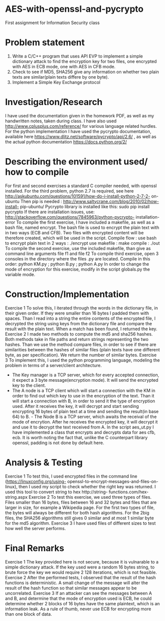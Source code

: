# AES-with-openssl-and-pycrypto
First assignment for Information Security class
# Problem statement

1. Write a C/C++ program that uses API EVP to implement a simple dictionary attack
to find the encryption key for two files, one encrypted with AES in ECB mode, one with
AES in CFB mode.
2. Check to see if MD5, SHA256 give any information on whether two plain texts are similar(plain texts differe by one byte).
3. Implement a Simple Key Exchange protocol

# Investigation/Research

I have used the documentation given in the homework PDF, as well as my handwritten notes, taken during class. I have also used http://www.cplusplus.com/reference/ for
various language related hurdles. For the python implementation I have used the pycrypto documentation, available here https://www.dlitz.net/software/pycrypto/api/2.6/
, as well as the actual python documentation https://docs.python.org/2/

# Describing the environment used/ how to compile

For first and second exercises a standard C compiler needed, with openssl installed. For the third problem, python 2.7 is required, see here http://askubuntu.com/questions/101591/how-do-i-install-python-2-7-2-
on-ubuntu Then pip is needed : http://www.saltycrane.com/blog/2010/02/how-install-
pip-ubuntu/ Pycrypto library is installed like this: sudo pip install pycrypto If there are
installation issues, use: http://stackoverflow.com/questions/7845963/python-pycrypto-
installation-error
To compile the first exercise, I have included a makefile, as well as a bash file, named
encrypt. The bash file is used to encrypt the plain text with in two ways (ECB and
CFB). Two files with encrypted content will be therefore created, which will be used in
the script.
Compile flow : use bash to encrypt plain text in 2 ways : ./encrypt
use makefile : make
compile : ./out
To compile the second exercise, use the included makefile, than give as command line
arguments file f1 and file f2
To compile third exercise, open 3 consoles in the directory where the files .py are located.
Compile in this order: python KM.py ; python B.py ; python A.py
In order to change the mode of encryption for this exercise, modify in the script globals.py
the variable mode.

# Construction/Implementation

Exercise 1
To solve this, I iterated through the words in the dictionary file, in their given order. If
they were smaller than 16 bytes I padded them with spaces. Than I read into a string the
entire contents of the encrypted file, I decrypted the string using keys from the dictionary
file and compare the result with the plain text. When a match has been found, I returned
the key.
Exercise 2
I made two methods to compute the md5 and sha256 hashes. Both methods take in file
paths and return strings representing the two hashes. Than we use the method compare
files, in order to see if there are similarities between the hashes of similar files (plain texts
have one different byte, as per specification). We return the number of similar bytes.
Exercise 3
To implement this, I used the python programming language, modeling the problem in
terms of a server/client architecture.
- The Key manager is a TCP server, which for every accepted connection, it expect a 3
byte message(encryption mode). It will send the encrypted key to the client.
- The A node is a TCP client which will start a connection with the KM in order to find
out which key to use in the encryption of the text. Than it will start a connection with
B, in order to send it the type of encryption used. After it receives the key, it will decrypt
and start sending encrypting 16 bytes of plain text at a time and sending the result(in
base 64) to B. - The Node B is a TCP server, which awaits the receival of the mode of
encrytion. After he receives the encrypted key, it will decrypt it and use it to decrypt
the text received from A.
In the script aes_ut.py I have implemented a class that encrypts and decrypts data for
aes cfb, ecb. It is worth noting the fact that, unlike the C counterpart library openssl,
padding is not done by default here.

# Analysis & Testing

Exercise 1
To test this, I used encrypted files in the command line (https://linuxconfig.org/using-
openssl-to-encrypt-messages-and-files-on-linux), then I used my script to check whether
the right key was returned. I used this tool to convert string to hex http://string-
functions.com/hex-string.aspx
Exercise 2
To test this exercise, we used three types of files. Files smaller than 16 bytes, files between
16 and 32 bytes and files that are larger in size, for example a Wikipedia page. For the
first two types of file, the bytes will always be different for both hash algorithms. For the
2big files, the SHA256 algorithms still gives 0 similar and at most 1 similar byte for the
md5 algorithm.
Exercise 3
I have used files of different sizes to test how well the server performs.

# Final Remarks

Exercise 1
The key provided here is not secure, because it is vulnarable to a simple dictionary attack.
If the key used were a random 16 bytes string, to brute force the key we would require
2 128 iterations, which is not feasible.
Exercise 2
After the performed tests, I observed that the result of the hash functions is deterministic.
A small change of the message will alter the result of the hash function so that similar
messages appear to be uncorrelated.
Exercise 3
If an attacker can see the messages between A and B, and determine that the mode of
encryption used is ECB, he could determine whether 2 blocks of 16 bytes have the same
plaintext, which is an information leak. As a rule of thumb, never use ECB for encrypting
more than one block of data.
